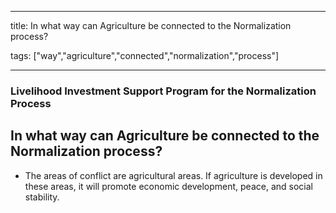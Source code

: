 
---

title: In what way can Agriculture be connected to the Normalization process?

tags: ["way","agriculture","connected","normalization","process"]

---

### Livelihood Investment Support Program for the Normalization Process

## In what way can Agriculture be connected to the Normalization process?


 - The areas of conflict are agricultural areas. If agriculture is developed in these areas, it will promote economic development, peace, and social stability.
